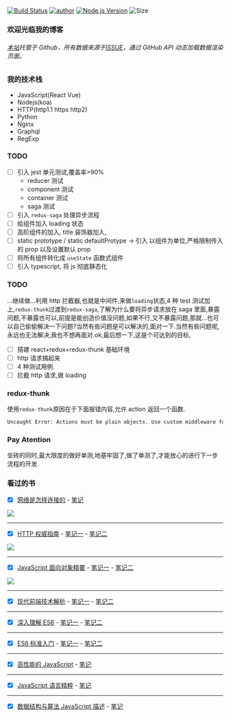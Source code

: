 [![Build Status](https://travis-ci.org/pengliheng/pengliheng.github.io.svg?branch=master)](https://travis-ci.org/pengliheng/pengliheng.github.io)
[![author](https://img.shields.io/badge/author-peng-blue.svg)](https://github.com/pengliheng/pengliheng.github.io)
[![Node.js Version](https://img.shields.io/badge/node.js-8.7.0-blue.svg)](http://nodejs.org/download)
![Size](https://github-size-badge.herokuapp.com/pengliheng/pengliheng.github.io.svg)

### 欢迎光临我的博客

###### [本站](https://pipk.top)托管于 Github，所有数据来源于[ISSUE](https://github.com/pengliheng/pengliheng.github.io/issues)，通过 GitHub API 动态加载数据渲染页面。

### 我的技术栈

-   JavaScript(React Vue)
-   Nodejs(koa)
-   HTTP(http1.1 https http2)
-   Python
-   Nginx
-   Graphql
-   RegExp

### TODO

-   [ ] 引入 jest 单元测试,覆盖率>90%
    -   reducer 测试
    -   component 测试
    -   container 测试
    -   saga 测试
-   [ ] 引入 `redux-saga` 处理异步流程
-   [ ] 给组件加入 loading 状态
-   [ ] 高阶组件的加入, title 装饰器加入,
-   [ ] static prototype / static defaultProtype -> 引入 以组件为单位,严格限制传入的 prop 以及设置默认 prop
-   [ ] 将所有组件转化成 `useState` 函数式组件
-   [ ] 引入 typescript, 将 js 彻底静态化

### TODO
...继续做...利用 http 拦截器,也就是中间件,来做`loading`状态,4 种 test 测试加上,`redux-thunk`过渡到`redux-saga`,了解为什么要将异步请求放在 saga 里面,暴露问题,不暴露也可以,前提是能创造价值没问题,如果不行,又不暴露问题,那就...也可以自己偷偷解决一下问题?当然有些问题是可以解决的,面对一下.当然有些问题呢,永远也无法解决,我也不想再面对.ok,最后想一下,这是个可达到的目标,

-   [ ] 搭建 react+redux+redux-thunk 基础环境
-   [ ] http 请求搞起来
-   [ ] 4 种测试用例.
-   [ ] 拦截 http 请求,做 loading

### redux-thunk

使用`redux-thunk`原因在于下面报错内容,允许 action 返回一个函数.

```bash
Uncaught Error: Actions must be plain objects. Use custom middleware for async actions.
```

### Pay Atention

垒砖的同时,最大限度的做好单测,地基牢固了,做了单测了,才能放心的进行下一步流程的开发.

### 看过的书

-   [x] [网络是怎样连接的](https://book.douban.com/subject/26941639/) - [笔记](https://github.com/pengliheng/pengliheng.github.io/issues/40)

![](https://static.pipk.top/api/public/images/6075462533216409.png)

---

-   [x] [HTTP 权威指南](https://book.douban.com/subject/10746113/) - [笔记一](https://github.com/pengliheng/pengliheng.github.io/issues/45) - [笔记二](https://github.com/pengliheng/pengliheng.github.io/issues/52)

![](https://static.pipk.top/api/public/images/2376380500856452.png)

---

-   [x] [JavaScript 面向对象精要](https://book.douban.com/subject/26352658/) - [笔记一](https://github.com/pengliheng/pengliheng.github.io/issues/29) - [笔记二](https://github.com/pengliheng/pengliheng.github.io/issues/31)

![](https://static.pipk.top/api/public/images/7833702919612766.png)

---

-   [x] [现代前端技术解析](https://book.douban.com/subject/27021790/) - [笔记一](https://github.com/pengliheng/pengliheng.github.io/issues/28) - [笔记二](https://github.com/pengliheng/pengliheng.github.io/issues/58)

---

-   [x] [深入理解 ES6](https://book.douban.com/subject/27072230/) - [笔记一](https://github.com/pengliheng/pengliheng.github.io/issues/32) - [笔记二](https://github.com/pengliheng/pengliheng.github.io/issues/51)

---

-   [x] [ES6 标准入门](https://book.douban.com/subject/26708954/) - [笔记一](https://github.com/pengliheng/pengliheng.github.io/issues/23) - [笔记二](https://github.com/pengliheng/pengliheng.github.io/issues/26)

---

-   [x] [高性能的 JavaScript](https://book.douban.com/subject/5362856/) - [笔记](https://github.com/pengliheng/pengliheng.github.io/issues/15)

---

-   [x] [JavaScript 语言精粹](https://book.douban.com/subject/3590768/) - [笔记](https://github.com/pengliheng/pengliheng.github.io/issues/10)

---

-   [x] [数据结构与算法 JavaScript 描述](https://book.douban.com/subject/25945449/) - [笔记](https://github.com/pengliheng/pengliheng.github.io/issues/6)
